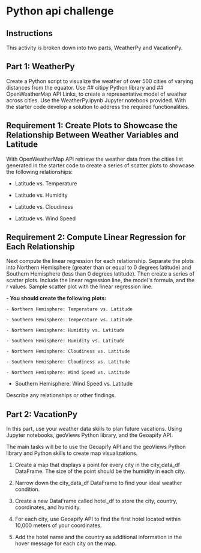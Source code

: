 # Python api challenge

## Instructions

This activity is broken down into two parts, WeatherPy and VacationPy.

## Part 1: WeatherPy

Create a Python script to visualize the weather of over 500 cities of varying distances from the equator.
Use ## citipy Python library and ## OpenWeatherMap API Links, to create a representative model of weather across cities.
Use the WeatherPy.ipynb Jupyter notebook provided. With the starter code develop a solution to address the required functionalities.

## Requirement 1: Create Plots to Showcase the Relationship Between Weather Variables and Latitude

With OpenWeatherMap API retrieve the weather data from the cities list generated in the starter code to create a series of scatter plots to showcase the following relationships:

  - Latitude vs. Temperature
  
  - Latitude vs. Humidity
  
  - Latitude vs. Cloudiness
  
  - Latitude vs. Wind Speed
  
## Requirement 2: Compute Linear Regression for Each Relationship

Next compute the linear regression for each relationship. Separate the plots into Northern Hemisphere (greater than or equal to 0 degrees latitude) and Southern Hemisphere (less than 0 degrees latitude).
Then create a series of scatter plots. Include the linear regression line, the model's formula, and the r values.
Sample scatter plot with the linear regression line.

**- You should create the following plots:**

    - Northern Hemisphere: Temperature vs. Latitude
    
    - Southern Hemisphere: Temperature vs. Latitude
    
    - Northern Hemisphere: Humidity vs. Latitude
    
    - Southern Hemisphere: Humidity vs. Latitude
    
    - Northern Hemisphere: Cloudiness vs. Latitude
    
    - Southern Hemisphere: Cloudiness vs. Latitude
    
    - Northern Hemisphere: Wind Speed vs. Latitude
   
   - Southern Hemisphere: Wind Speed vs. Latitude

Describe any relationships or other findings.

## Part 2: VacationPy

In this part, use your weather data skills to plan future vacations. Using Jupyter notebooks, geoViews Python library, and the Geoapify API.

The main tasks will be to use the Geoapify API and the geoViews Python library and Python skills to create map visualizations.

1) Create a map that displays a point for every city in the city_data_df DataFrame. The size of the point should be the humidity in each city.

2) Narrow down the city_data_df DataFrame to find your ideal weather condition.

3) Create a new DataFrame called hotel_df to store the city, country, coordinates, and humidity.

4) For each city, use Geoapify API to find the first hotel located within 10,000 meters of your coordinates.

5) Add the hotel name and the country as additional information in the hover message for each city on the map.

